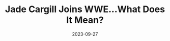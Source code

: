 ---
title: "Jade Cargill Joins WWE...What Does It Mean?"
date: 2023-09-27
description: "Jade Cargill Joins WWE...What Does It Mean?"
longDescription: >-
    Jade Cargill has left AEW and joined WWE. What does this mean for Jade Cargill, WWE, and AEW. Special guest from Just Posted (@justpostedpodcast) Sleepy joins We Comin For You to talk about what is next for Jade Cargill? RVS rants about how AEW hasn't supported the women's division
    
    Visit ProWrestlingBlack.org for all We Comin For You Cast episodes! Send questions or comments to WeCominForYouCast@gmail.com
    WCFY online
    RVS: @FranchICE06
    ROD: @R8TED_R
    FB Group: https://bit.ly/3iGwOMw
    IG: https://bit.ly/2NB17ZB
    
    Follow SOLC Network online
    Instagram: https://bit.ly/39VL542
    Twitter: https://bit.ly/39aL395
    Facebook: https://bit.ly/3sQn7je
    
    To Listen to the podcast
    Podbean https://bit.ly/3t7SDJH
    YouTube http://bit.ly/3ouZqJU
    Spotify http://spoti.fi/3pwZZnJ
    Apple http://apple.co/39rwjD1
    Stitcher http://bit.ly/3puGQ5P
duration: "0:12:42"
youtubeId: "orrecoSf1dE"

image: "/uploads/thumbnails/orrecoSf1dE.jpg"
tags: ["wrestling","wwe","aew"]
draft: false
---
